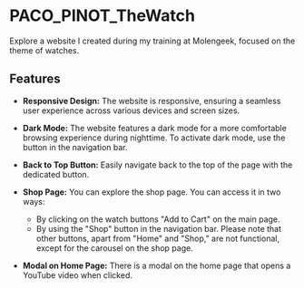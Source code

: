 # PACO_PINOT_TheWatch
 Explore a website I created during my training at Molengeek, focused on the theme of watches.

## Features

- **Responsive Design:** The website is responsive, ensuring a seamless user experience across various devices and screen sizes.

- **Dark Mode:** The website features a dark mode for a more comfortable browsing experience during nighttime. To activate dark mode, use the button in the navigation bar.

- **Back to Top Button:** Easily navigate back to the top of the page with the dedicated button.

- **Shop Page:** You can explore the shop page. You can access it in two ways:
    - By clicking on the watch buttons "Add to Cart" on the main page.
    - By using the "Shop" button in the navigation bar. Please note that other buttons, apart from "Home" and "Shop," are not functional, except for the carousel on the shop page.

- **Modal on Home Page:** There is a modal on the home page that opens a YouTube video when clicked.
